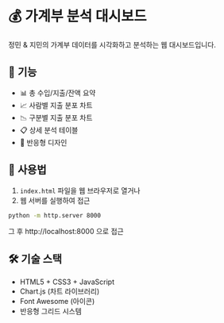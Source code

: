 # 💰 가계부 분석 대시보드

정민 & 지민의 가계부 데이터를 시각화하고 분석하는 웹 대시보드입니다.

## 🚀 기능

- 📊 총 수입/지출/잔액 요약
- 📈 사람별 지출 분포 차트
- 📉 구분별 지출 분포 차트
- 📋 상세 분석 테이블
- 🎨 반응형 디자인

## 📱 사용법

1. `index.html` 파일을 웹 브라우저로 열거나
2. 웹 서버를 실행하여 접근

```bash
python -m http.server 8000
```

그 후 http://localhost:8000 으로 접근

## 🛠️ 기술 스택

- HTML5 + CSS3 + JavaScript
- Chart.js (차트 라이브러리)
- Font Awesome (아이콘)
- 반응형 그리드 시스템 